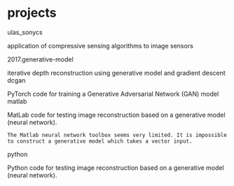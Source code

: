 # projects
ulas_sonycs

application of compressive sensing algorithms to image sensors 

2017.generative-model

iterative depth reconstruction using generative model and gradient descent
dcgan

PyTorch code for training a Generative Adversarial Network (GAN) model
matlab

MatLab code for testing image reconstruction based on a generative model (neural network).

    The Matlab neural network toolbox seems very limited. It is impossible to construct a generative model which takes a vector input.

python

Python code for testing image reconstruction based on a generative model (neural network).
